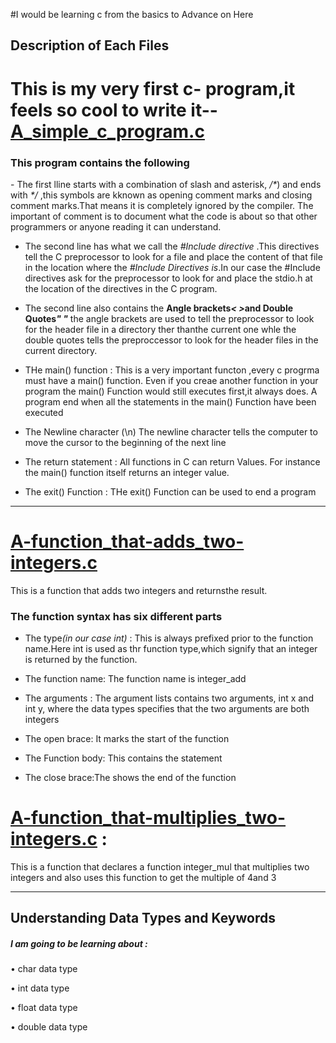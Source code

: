 #I would be learning c from the basics to Advance on  Here

## Description of Each Files

# This is my very first c- program,it feels so cool to write it--[A_simple_c_program.c](./A_simple_c_program.c)
<h3>This program contains the following</h3>
- The first lline starts with a combination of slash and asterisk, <i>/*</i>) and ends with <i>*/</i> ,this symbols are kknown as opening comment marks and closing comment marks.That means it is completely ignored by the compiler. The important of comment is to document what the code is about so that other programmers or anyone reading it can understand.

- The second line has what we call the <i>#Include directive</i> .This directives tell the C preprocessor to look for a file and place the content of that file in the location where the <i>#Include Directives is</i>.In our case the #Include directives ask for the preprocessor to look for and place the stdio.h at the location of the directives in the C program.

- The second line also contains the <b>Angle brackets<i>< ></i>and Double Quotes<i>" "</i></b> the angle brackets are used to tell the preprocessor to look for the header file in a directory ther thanthe current one whle the double quotes tells the preproccessor to look for the header files in the current directory.

- THe main() function : This is a very important functon ,every c progrma must have a main() function. Even if you creae another function in your program the main() Function would still executes first,it always does. A program end when all the statements in the main() Function have been executed

- The Newline character <span>(\n)</span>
The newline character tells the computer to move the cursor to the beginning of the next line

- The return statement :  All functions in C can return Values. For instance the main() function itself returns an integer value.

- The exit() Function : THe exit() Function can be used to end a program

<hr />


# [A-function_that-adds_two-integers.c](A-function_that-adds_two-integers.c) 
 
 This is a function that adds two integers and returnsthe result.

### The function syntax has six different parts 

- The type<i>(in our case int)</i> : This is always prefixed prior to the function name.Here int is used as thr function type,which signify that an integer is returned by the function.

- The function name: The function name is integer_add

- The arguments : The argument lists contains two arguments, int x and int y, where the data types specifies that the two arguments are both integers

- The open brace: It marks the start of the function

- The Function body: This contains the statement

- The close brace:The shows the end of the function

# [A-function_that-multiplies_two-integers.c](A-function_that-multiplies_two-integers.c) :
This is a function that declares a function integer_mul that multiplies two integers and also uses this function to get the multiple of 4and 3
<hr />

## Understanding Data Types and Keywords

##### I am going to be learning about :
 
 • char data type
 
 • int data type
 
 • float data type
 
 • double data type
 
